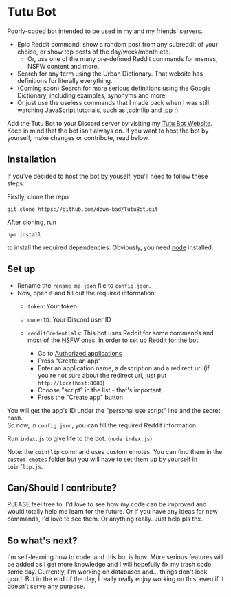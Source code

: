 # Tutu Bot

Poorly-coded bot intended to be used in my and my friends' servers.

- Epic Reddit command: show a random post from any subreddit of your choice, or show top posts of the day/week/month etc.
  - Or, use one of the many pre-defined Reddit commands for memes, NSFW content and more.
- Search for any term using the Urban Dictionary. That website has definitions for literally everything.
- (Coming soon) Search for more serious definitions using the Google Dictionary, including examples, synonyms and more.
- Or just use the useless commands that I made back when I was still watching JavaScript tutorials, such as ,coinflip and ,pp ;)

Add the Tutu Bot to your Discord server by visiting my [Tutu Bot Website](https://imvasi.com/tutu).  
Keep in mind that the bot isn't always on. If you want to host the bot by yourself, make changes or contribute, read below.

## Installation

If you've decided to host the bot by youself, you'll need to follow these steps:  

Firstly, clone the repo
```
git clone https://github.com/down-bad/TutuBot.git
```
After cloning, run
```
npm install
```
to install the required dependencies. Obviously, you need [node](https://nodejs.org/en/) installed.

## Set up

- Rename the `rename_me.json` file to `config.json`.
- Now, open it and fill out the required information:
  - `token`: Your token
  - `ownerID`: Your Discord user ID

  - `redditCredentials`: This bot uses Reddit for some commands and most of the NSFW ones. In order to set up Reddit for the bot:
    - Go to [Authorized applications](https://reddit.com/prefs/apps/)
    - Press "Create an app"
    - Enter an application name, a description and a redirect uri (if you're not sure about the redirect uri, just put `http://localhost:8080`)
    - Choose "script" in the list - that's important
    - Press the "Create app" button

You will get the app's ID under the "personal use script" line and the secret hash.  
So now, in `config.json`, you can fill the required Reddit information.  

Run `index.js` to give life to the bot. (`node index.js`)  

Note: the `coinflip` command uses custom emotes. You can find them in the `custom emotes` folder but you will have to set them up by yourself in `coinflip.js`.

## Can/Should I contribute?

PLEASE feel free to. I'd love to see how my code can be improved and would totally help me learn for the future. Or if you have any ideas for new commands, I'd love to see them. Or anything really. Just help pls thx.

## So what's next?

I'm self-learning how to code, and this bot is how. More serious features will be added as I get more knowledge and I will hopefully fix my trash code some day. Currently, I'm working on databases and... things don't look good. But in the end of the day, I really really enjoy working on this, even if it doesn't serve any purpose.

